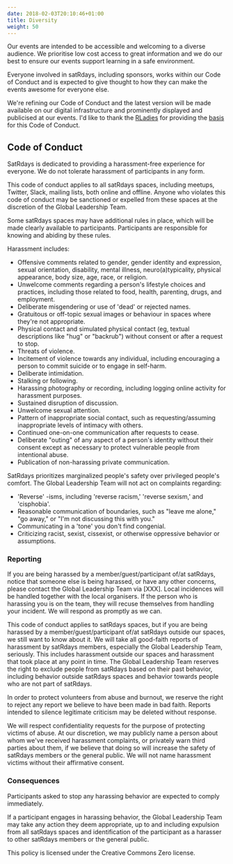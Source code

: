 ```yaml
---
date: 2018-02-03T20:10:46+01:00
title: Diversity
weight: 50
---
```


Our events are intended to be accessible and welcoming to a diverse audience. We prioritise low cost access to great information and we do our best to ensure our events support learning in a safe environment.

Everyone involved in satRdays, including sponsors, works within our Code of Conduct and is expected to give thought to how they can make the events awesome for everyone else. 

We're refining our Code of Conduct and the latest version will be made available on our digital infrastructure and prominently displayed and publicised at our events. I'd like to thank the [RLadies](//r-ladies.org) for providing the [basis](//github.com/rladies/starter-kit/wiki/Code-of-Conduct) for this Code of Conduct.

## Code of Conduct
SatRdays is dedicated to providing a harassment-free experience for everyone. We do not tolerate harassment of participants in any form.

This code of conduct applies to all satRdays spaces, including meetups, Twitter, Slack, mailing lists, both online and offline. Anyone who violates this code of conduct may be sanctioned or expelled from these spaces at the discretion of the Global Leadership Team.

Some satRdays spaces may have additional rules in place, which will be made clearly available to participants. Participants are responsible for knowing and abiding by these rules.

Harassment includes:

- Offensive comments related to gender, gender identity and expression, sexual orientation, disability, mental illness, neuro(a)typicality, physical appearance, body size, age, race, or religion.
- Unwelcome comments regarding a person's lifestyle choices and practices, including those related to food, health, parenting, drugs, and employment.
- Deliberate misgendering or use of 'dead' or rejected names.
- Gratuitous or off-topic sexual images or behaviour in spaces where they're not appropriate.
- Physical contact and simulated physical contact (eg, textual descriptions like "hug" or "backrub") without consent or after a request to stop.
- Threats of violence.
- Incitement of violence towards any individual, including encouraging a person to commit suicide or to engage in self-harm.
- Deliberate intimidation.
- Stalking or following.
- Harassing photography or recording, including logging online activity for harassment purposes.
- Sustained disruption of discussion.
- Unwelcome sexual attention.
- Pattern of inappropriate social contact, such as requesting/assuming inappropriate levels of intimacy with others.
- Continued one-on-one communication after requests to cease.
- Deliberate "outing" of any aspect of a person's identity without their consent except as necessary to protect vulnerable people from intentional abuse.
- Publication of non-harassing private communication.

SatRdays prioritizes marginalized people's safety over privileged people's comfort. The Global Leadership Team will not act on complaints regarding:

- 'Reverse' -isms, including 'reverse racism,' 'reverse sexism,' and 'cisphobia'.
- Reasonable communication of boundaries, such as "leave me alone," "go away," or "I'm not discussing this with you."
- Communicating in a 'tone' you don't find congenial.
- Criticizing racist, sexist, cissexist, or otherwise oppressive behavior or assumptions.

### Reporting
If you are being harassed by a member/guest/participant of/at satRdays, notice that someone else is being harassed, or have any other concerns, please contact the Global Leadership Team via [XXX]. Local incidences will be handled together with the local organisers. If the person who is harassing you is on the team, they will recuse themselves from handling your incident. We will respond as promptly as we can.

This code of conduct applies to satRdays spaces, but if you are being harassed by a member/guest/participant of/at satRdays outside our spaces, we still want to know about it. We will take all good-faith reports of harassment by satRdays members, especially the Global Leadership Team, seriously. This includes harassment outside our spaces and harassment that took place at any point in time. The Global Leadership Team reserves the right to exclude people from satRdays based on their past behavior, including behavior outside satRdays spaces and behavior towards people who are not part of satRdays.

In order to protect volunteers from abuse and burnout, we reserve the right to reject any report we believe to have been made in bad faith. Reports intended to silence legitimate criticism may be deleted without response.

We will respect confidentiality requests for the purpose of protecting victims of abuse. At our discretion, we may publicly name a person about whom we've received harassment complaints, or privately warn third parties about them, if we believe that doing so will increase the safety of satRdays members or the general public. We will not name harassment victims without their affirmative consent.

### Consequences
Participants asked to stop any harassing behavior are expected to comply immediately.

If a participant engages in harassing behavior, the Global Leadership Team may take any action they deem appropriate, up to and including expulsion from all satRdays spaces and identification of the participant as a harasser to other satRdays members or the general public.

This policy is licensed under the Creative Commons Zero license.
